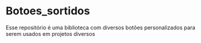 # Botoes_sortidos
Esse repositório é uma biblioteca com diversos botões personalizados para serem usados em projetos diversos
